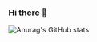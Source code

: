 ### Hi there 👋

![Anurag's GitHub stats](https://github-readme-stats.vercel.app/api?username=tsar-boomba&count_private=true)
